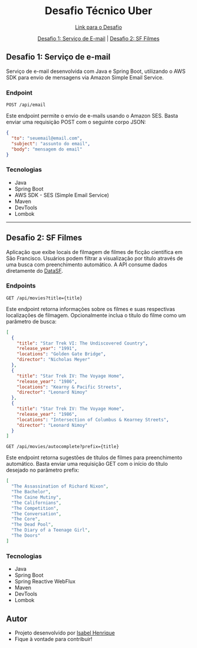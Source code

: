 <h1 align="center">
  Desafio Técnico Uber
</h1>

<p align="center">
  <a href="https://github.com/uber-archive/coding-challenge-tools/blob/master/coding_challenge.md">Link para o Desafio</a>
</p>

<p align="center">
  <a href="#desafio-1-servico-de-e-mail">Desafio 1: Serviço de E-mail</a> | <a href="#desafio-2-sf-filmes">Desafio 2: SF Filmes</a>
</p>

## Desafio 1: Serviço de e-mail
Serviço de e-mail desenvolvida com Java e Spring Boot, utilizando o AWS SDK para envio de mensagens via Amazon Simple Email Service.

### Endpoint

`POST /api/email`

Este endpoint permite o envio de e-mails usando o Amazon SES. Basta enviar uma requisição POST com o seguinte corpo JSON:

```json
{
  "to": "seuemail@email.com",
  "subject": "assunto do email",
  "body": "mensagem do email"
}
```

### Tecnologias
- Java
- Spring Boot
- AWS SDK - SES (Simple Email Service)
- Maven
- DevTools
- Lombok

<hr>

## Desafio 2: SF Filmes
Aplicação que exibe locais de filmagem de filmes de ficção científica em São Francisco. Usuários podem filtrar a visualização por título através de uma busca com preenchimento automático. A API consume dados diretamente do [DataSF](https://data.sfgov.org/Culture-and-Recreation/Film-Locations-in-San-Francisco/yitu-d5am/about_data).

### Endpoints

`GET /api/movies?title={title}`

Este endpoint retorna informações sobre os filmes e suas respectivas localizações de filmagem. Opcionalmente inclua o título do filme como um parâmetro de busca:

```json
[
  {
    "title": "Star Trek VI: The Undiscovered Country",
    "release_year": "1991",
    "locations": "Golden Gate Bridge",
    "director": "Nicholas Meyer"
  },
  {
    "title": "Star Trek IV: The Voyage Home",
    "release_year": "1986",
    "locations": "Kearny & Pacific Streets",
    "director": "Leonard Nimoy"
  },
  {
    "title": "Star Trek IV: The Voyage Home",
    "release_year": "1986",
    "locations": "Intersection of Columbus & Kearney Streets",
    "director": "Leonard Nimoy"
  }
]
```

`GET /api/movies/autocomplete?prefix={title}`

Este endpoint retorna sugestões de títulos de filmes para preenchimento automático. Basta enviar uma requisição GET com o início do título desejado no parâmetro prefix:

```json
[
  "The Assassination of Richard Nixon",
  "The Bachelor",
  "The Caine Mutiny",
  "The Californians",
  "The Competition",
  "The Conversation",
  "The Core",
  "The Dead Pool",
  "The Diary of a Teenage Girl",
  "The Doors"
]
```

### Tecnologias
- Java
- Spring Boot
- Spring Reactive WebFlux
- Maven
- DevTools
- Lombok

## Autor
- Projeto desenvolvido por [Isabel Henrique](https://www.linkedin.com/in/isabel-henrique/)
- Fique à vontade para contribuir!
